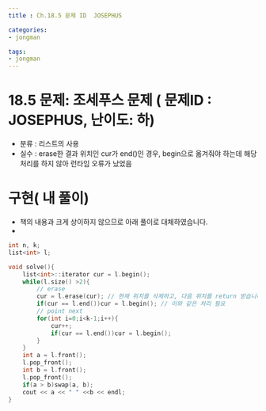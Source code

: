 ```yaml
---
title : Ch.18.5 문제 ID  JOSEPHUS

categories:
- jongman

tags:
- jongman
---
```


# 18.5 문제: 조세푸스 문제 ( 문제ID : JOSEPHUS, 난이도: 하)
[algo]: <https://algospot.com/judge/problem/read/JOSEPHUS>

- 분류 : 리스트의 사용
- 실수 : erase한 결과 위치인 cur가 end()인 경우, begin으로 옮겨줘야 하는데 해당 처리를 하지 않아
  런타임 오류가 났었음

# 구현( 내 풀이)

- 책의 내용과 크게 상이하지 않으므로 아래 풀이로 대체하였습니다.
-

```cpp
int n, k;
list<int> l;

void solve(){
    list<int>::iterator cur = l.begin();
    while(l.size() >2){
        // erase
        cur = l.erase(cur); // 현재 위치를 삭제하고, 다음 위치를 return 받습니다.
        if(cur == l.end())cur = l.begin(); // 이와 같은 처리 필요
        // point next
        for(int i=0;i<k-1;i++){
            cur++;
            if(cur == l.end())cur = l.begin();
        }
    }
    int a = l.front();
    l.pop_front();
    int b = l.front();
    l.pop_front();
    if(a > b)swap(a, b);
    cout << a << " " <<b << endl;
}
```
